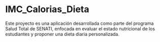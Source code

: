 # IMC_Calorias_Dieta
Este proyecto es una aplicación desarrollada como parte del programa Salud Total de SENATI, enfocada en evaluar el estado nutricional de los estudiantes y proponer una dieta diaria personalizada.
